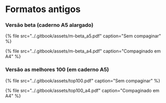 # Formatos antigos

### Versão beta \(caderno A5 alargado\)

{% file src="../.gitbook/assets/m-beta\_a5.pdf" caption="Sem compaginar" %}

{% file src="../.gitbook/assets/m-beta\_a4.pdf" caption="Compaginado em A4" %}

### Versão as melhores 100 \(em caderno A5\)

{% file src="../.gitbook/assets/top100.pdf" caption="Sem compaginar" %}

{% file src="../.gitbook/assets/top100\_a4.pdf" caption="Compaginado em A4" %}



